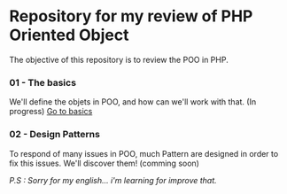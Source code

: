 Repository for my review of PHP Oriented Object
===============================================
The objective of this repository is to review the POO in PHP.

### 01 - The basics
We'll define the objets in POO, and how can we'll work with that. (In progress)
[Go to basics](https://github.com/gael-damour/php-oriented-object-learning/tree/master/Basics)

### 02 - Design Patterns
To respond of many issues in POO, much Pattern are designed in order to fix this issues. We'll discover them! (comming soon)

*P.S : Sorry for my english... i'm learning for improve that.*